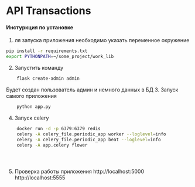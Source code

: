 # API Transactions

#### Инстуркция по установке

1. ля запуска приложения необходимо указать переменное окружение

 ```bash
 pip install -r requirements.txt
 export PYTHONPATH=~/some_project/work_lib
 ```
2. Запустить команду
``` bash
    flask create-admin admin
```
Будет создан пользователь админ и немного данных в БД
3. Запуск самого приложения
```bash
    python app.py
```
4. Запуск celery
```bash
    docker run -d -p 6379:6379 redis
    celery -A celery_file.periodic_app worker --loglevel=info
    celery -A celery_file.periodic_app beat --loglevel=info
    celery -A app.celery flower





```
5. Проверка работы приложения 
http://localhost:5000
http://localhost:5555